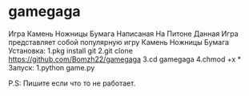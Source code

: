 # gamegaga
Игра Камень Ножницы Бумага Написаная На Питоне
Данная Игра представляет собой популярную игру 
Камень Ножницы Бумага 
Установка:
1.pkg install git
2.git clone https://github.com/Bomzh22/gamegaga
3.cd gamegaga
4.chmod +x *
Запуск:
1.python game.py


P.S: Пишите если что то не работает.
